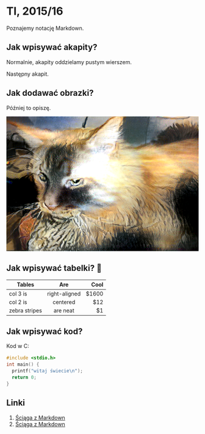 # TI, 2015/16

Poznajemy notację Markdown.

## Jak wpisywać akapity?

Normalnie, akapity oddzielamy pustym wierszem.

Następny akapit.

## Jak dodawać obrazki?

Później to opiszę.

![mój tygrysek](my_tiger.png)

## Jak wpisywać tabelki? :imp:

| Tables        | Are           | Cool  |
| ------------- |:-------------:| -----:|
| col 3 is      | right-aligned | $1600 |
| col 2 is      | centered      |   $12 |
| zebra stripes | are neat      |    $1 |

## Jak wpisywać kod?

Kod w C:

```c
#include <stdio.h>
int main() {
  printf("witaj świecie\n");
  return 0;
}
```

## Linki

1. [Ściąga z Markdown](https://help.github.com/articles/basic-writing-and-formatting-syntax/)
1. [Ściąga z Markdown](https://help.github.com/articles/basic-writing-and-formatting-syntax/)


